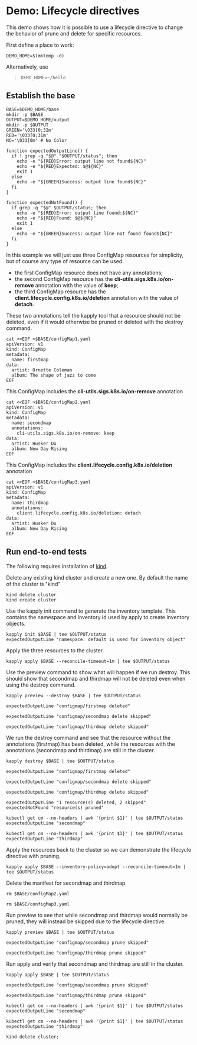 [kind]: https://github.com/kubernetes-sigs/kind

# Demo: Lifecycle directives

This demo shows how it is possible to use a lifecycle directive to 
change the behavior of prune and delete for specific resources.

First define a place to work:

<!-- @makeWorkplace @testE2EAgainstLatestRelease -->
```
DEMO_HOME=$(mktemp -d)
```

Alternatively, use

> ```
> DEMO_HOME=~/hello
> ```

## Establish the base

<!-- @createBase @testE2EAgainstLatestRelease -->
```
BASE=$DEMO_HOME/base
mkdir -p $BASE
OUTPUT=$DEMO_HOME/output
mkdir -p $OUTPUT
GREEN='\033[0;32m'
RED='\033[0;31m'
NC='\033[0m' # No Color

function expectedOutputLine() {
  if ! grep -q "$@" "$OUTPUT/status"; then
    echo -e "${RED}Error: output line not found${NC}"
    echo -e "${RED}Expected: $@${NC}"
    exit 1
  else
    echo -e "${GREEN}Success: output line found${NC}"
  fi
}

function expectedNotFound() {
  if grep -q "$@" $OUTPUT/status; then
    echo -e "${RED}Error: output line found:${NC}"
    echo -e "${RED}Found: $@${NC}"
    exit 1
  else
    echo -e "${GREEN}Success: output line not found found${NC}"
  fi
}
```

In this example we will just use three ConfigMap resources for simplicity, but
of course any type of resource can be used.

- the first ConfigMap resource does not have any annotations;
- the second ConfigMap resource has the **cli-utils.sigs.k8s.io/on-remove** annotation with the value of **keep**;
- the third ConfigMap resource has the **client.lifecycle.config.k8s.io/deletion** annotation with the value of **detach**.

These two annotations tell the kapply tool that a resource should not be deleted, even
if it would otherwise be pruned or deleted with the destroy command.

<!-- @createFirstCM @testE2EAgainstLatestRelease-->
```
cat <<EOF >$BASE/configMap1.yaml
apiVersion: v1
kind: ConfigMap
metadata:
  name: firstmap
data:
  artist: Ornette Coleman
  album: The shape of jazz to come
EOF
```

This ConfigMap includes the **cli-utils.sigs.k8s.io/on-remove** annotation

<!-- @createSecondCM @testE2EAgainstLatestRelease-->
```
cat <<EOF >$BASE/configMap2.yaml
apiVersion: v1
kind: ConfigMap
metadata:
  name: secondmap
  annotations:
    cli-utils.sigs.k8s.io/on-remove: keep
data:
  artist: Husker Du
  album: New Day Rising
EOF
```


This ConfigMap includes the **client.lifecycle.config.k8s.io/deletion** annotation

<!-- @createSecondCM @testE2EAgainstLatestRelease-->
```
cat <<EOF >$BASE/configMap3.yaml
apiVersion: v1
kind: ConfigMap
metadata:
  name: thirdmap
  annotations:
    client.lifecycle.config.k8s.io/deletion: detach
data:
  artist: Husker Du
  album: New Day Rising
EOF
```

## Run end-to-end tests

The following requires installation of [kind].

Delete any existing kind cluster and create a new one. By default the name of the cluster is "kind"
<!-- @deleteAndCreateKindCluster @testE2EAgainstLatestRelease -->
```
kind delete cluster
kind create cluster
```

Use the kapply init command to generate the inventory template. This contains
the namespace and inventory id used by apply to create inventory objects. 
<!-- @createInventoryTemplate @testE2EAgainstLatestRelease-->
```
kapply init $BASE | tee $OUTPUT/status
expectedOutputLine "namespace: default is used for inventory object"

```

Apply the three resources to the cluster.
<!-- @runApply @testE2EAgainstLatestRelease -->
```
kapply apply $BASE --reconcile-timeout=1m | tee $OUTPUT/status
```

Use the preview command to show what will happen if we run destroy. This should
show that secondmap and thirdmap will not be deleted even when using the destroy
command.
<!-- @runDestroyPreview @testE2EAgainstLatestRelease -->
```
kapply preview --destroy $BASE | tee $OUTPUT/status

expectedOutputLine "configmap/firstmap deleted"

expectedOutputLine "configmap/secondmap delete skipped"

expectedOutputLine "configmap/thirdmap delete skipped"
```

We run the destroy command and see that the resource without the annotations (firstmap)
has been deleted, while the resources with the annotations (secondmap and thirdmap)  are still in the
cluster.
<!-- @runDestroy @testE2EAgainstLatestRelease -->
```
kapply destroy $BASE | tee $OUTPUT/status

expectedOutputLine "configmap/firstmap deleted"

expectedOutputLine "configmap/secondmap delete skipped"

expectedOutputLine "configmap/thirdmap delete skipped"

expectedOutputLine "1 resource(s) deleted, 2 skipped"
expectedNotFound "resource(s) pruned"

kubectl get cm --no-headers | awk '{print $1}' | tee $OUTPUT/status
expectedOutputLine "secondmap"

kubectl get cm --no-headers | awk '{print $1}' | tee $OUTPUT/status
expectedOutputLine "thirdmap"
```

Apply the resources back to the cluster so we can demonstrate the lifecycle
directive with pruning.
<!-- @runApplyAgain @testE2EAgainstLatestRelease -->
```
kapply apply $BASE --inventory-policy=adopt --reconcile-timeout=1m | tee $OUTPUT/status
```

Delete the manifest for secondmap and thirdmap
<!-- @runDeleteManifest @testE2EAgainstLatestRelease -->
```
rm $BASE/configMap2.yaml

rm $BASE/configMap3.yaml
```

Run preview to see that while secondmap and thirdmap would normally be pruned, they
will instead be skipped due to the lifecycle directive.
<!-- @runPreviewForPrune @testE2EAgainstLatestRelease -->
```
kapply preview $BASE | tee $OUTPUT/status

expectedOutputLine "configmap/secondmap prune skipped"

expectedOutputLine "configmap/thirdmap prune skipped"
```

Run apply and verify that secondmap and thirdmap are still in the cluster.
<!-- @runApplyToPrune @testE2EAgainstLatestRelease -->
```
kapply apply $BASE | tee $OUTPUT/status

expectedOutputLine "configmap/secondmap prune skipped"

expectedOutputLine "configmap/thirdmap prune skipped"

kubectl get cm --no-headers | awk '{print $1}' | tee $OUTPUT/status
expectedOutputLine "secondmap"

kubectl get cm --no-headers | awk '{print $1}' | tee $OUTPUT/status
expectedOutputLine "thirdmap"

kind delete cluster;
```
